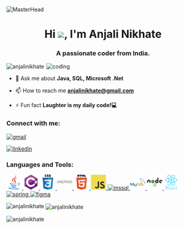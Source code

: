 ![MasterHead](https://user-images.githubusercontent.com/90236635/232446433-d5540fa2-fe28-4bb8-b929-cdb51fe61336.gif)

<h1 align="center">Hi <img src="https://media.giphy.com/media/hvRJCLFzcasrR4ia7z/giphy.gif" width="28">, I'm Anjali Nikhate</h1>
<h3 align="center">A passionate coder from India.</h3>

<img align="right" alt="coding" width="400" src="https://i.pinimg.com/originals/e7/26/c7/e726c74ac081eed50feee1433d12c998.gif">

<p align="left"> <img src="https://komarev.com/ghpvc/?username=anjalinikhate&label=Profile%20views&color=0e75b6&style=flat" alt="anjalinikhate" /> </p>

- 💬 Ask me about **Java, SQL, Microsoft .Net**

- 📫 How to reach me **anjalinikhate@gmail.com**

- ⚡ Fun fact **Laughter is my daily code!💻**

<h3 align="left">Connect with me:</h3>
<p align="left">

<div align="left">
<a href="mailto:anjalinikhate@gmail.com" target="blank"><img src="https://img.shields.io/static/v1?message=Gmail&logo=gmail&label=&color=D14836&logoColor=white&labelColor=&style=for-the-badge" height="35" alt="gmail"  /></a>
  
<a href="https://www.linkedin.com/in/anjali-nikhate/" target="blank"><img src="https://img.shields.io/static/v1?message=LinkedIn&logo=linkedin&label=&color=0077B5&logoColor=white&labelColor=&style=for-the-badge" height="35" alt="linkedin"  /></a>
</div>

<h3 align="left">Languages and Tools:</h3>
<p align="left"> 
<a href="https://www.java.com" target="_blank" rel="noreferrer"> <img src="https://raw.githubusercontent.com/devicons/devicon/master/icons/java/java-original.svg" alt="java" width="40" height="40"/> </a>  
<a href="https://www.w3schools.com/cs/" target="_blank" rel="noreferrer"> <img src="https://raw.githubusercontent.com/devicons/devicon/master/icons/csharp/csharp-original.svg" alt="csharp" width="40" height="40"/> </a> 
<a href="https://www.w3schools.com/css/" target="_blank" rel="noreferrer"> <img src="https://raw.githubusercontent.com/devicons/devicon/master/icons/css3/css3-original-wordmark.svg" alt="css3" width="40" height="40"/> </a> 
<a href="https://expressjs.com" target="_blank" rel="noreferrer"> <img src="https://raw.githubusercontent.com/devicons/devicon/master/icons/express/express-original-wordmark.svg" alt="express" width="40" height="40"/> </a> 
<a href="https://www.w3.org/html/" target="_blank" rel="noreferrer"> <img src="https://raw.githubusercontent.com/devicons/devicon/master/icons/html5/html5-original-wordmark.svg" alt="html5" width="40" height="40"/> </a> 
<a href="https://developer.mozilla.org/en-US/docs/Web/JavaScript" target="_blank" rel="noreferrer"> <img src="https://raw.githubusercontent.com/devicons/devicon/master/icons/javascript/javascript-original.svg" alt="javascript" width="40" height="40"/> </a> 
<a href="https://www.microsoft.com/en-us/sql-server" target="_blank" rel="noreferrer"> <img src="https://www.svgrepo.com/show/303229/microsoft-sql-server-logo.svg" alt="mssql" width="40" height="40"/> </a> 
<a href="https://www.mysql.com/" target="_blank" rel="noreferrer"> <img src="https://raw.githubusercontent.com/devicons/devicon/master/icons/mysql/mysql-original-wordmark.svg" alt="mysql" width="40" height="40"/> </a> 
<a href="https://nodejs.org" target="_blank" rel="noreferrer"> <img src="https://raw.githubusercontent.com/devicons/devicon/master/icons/nodejs/nodejs-original-wordmark.svg" alt="nodejs" width="40" height="40"/> </a> 
<a href="https://reactjs.org/" target="_blank" rel="noreferrer"> <img src="https://raw.githubusercontent.com/devicons/devicon/master/icons/react/react-original-wordmark.svg" alt="react" width="40" height="40"/> </a> 
<a href="https://spring.io/" target="_blank" rel="noreferrer"> <img src="https://www.vectorlogo.zone/logos/springio/springio-icon.svg" alt="spring" width="40" height="40"/> </a>
<a href="https://www.figma.com/" target="_blank" rel="noreferrer"> <img src="https://www.vectorlogo.zone/logos/figma/figma-icon.svg" alt="figma" width="40" height="40"/> </a>  </p>

<p><img align="left" src="https://github-readme-stats.vercel.app/api/top-langs?username=anjalinikhate&show_icons=true&locale=en&layout=compact" alt="anjalinikhate" /></p>

<p>&nbsp;<img align="center" src="https://github-readme-stats.vercel.app/api?username=anjalinikhate&show_icons=true&locale=en" alt="anjalinikhate" /></p>

<p><img align="center" src="https://github-readme-streak-stats.herokuapp.com/?user=anjalinikhate&" alt="anjalinikhate" /></p>
